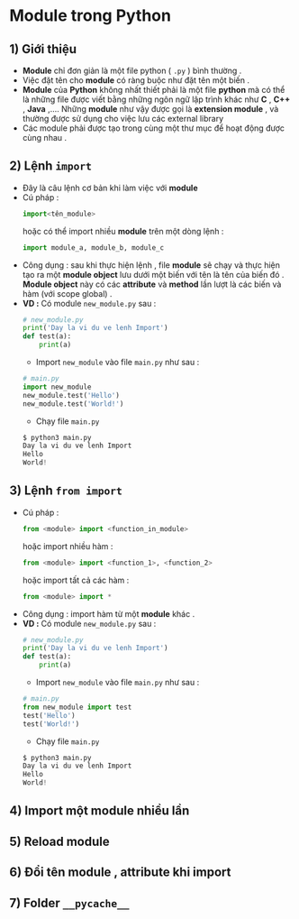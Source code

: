 # Module trong Python
## **1) Giới thiệu**
- **Module** chỉ đơn giản là một file python ( `.py` ) bình thường .
- Việc đặt tên cho **module** có ràng buộc như đặt tên một biến .
- **Module** của **Python** không nhất thiết phải là một file **python** mà có thể là những file được viết bằng những ngôn ngữ lập trình khác như **C** , **C++** , **Java** ,.... Những **module** như vậy được gọi là **extension module** , và thường được sử dụng cho việc lưu các external library
- Các module phải được tạo trong cùng một thư mục để hoạt động được cùng nhau .
## **2) Lệnh `import`**
- Đây là câu lệnh cơ bản khi làm việc với **module**
- Cú pháp :
    ```py
    import<tên_module>
    ```
    hoặc có thể import nhiều **module** trên một dòng lệnh :
    ```py
    import module_a, module_b, module_c
    ```
- Công dụng : sau khi thực hiện lệnh , file **module** sẽ chạy và thực hiện tạo ra một **module object** lưu dưới một biến với tên là tên của biến đó . **Module object** này có các **attribute** và **method** lần lượt là các biến và hàm (với scope global) .
- **VD :** Có module `new_module.py` sau :
    ```py
    # new_module.py
    print('Day la vi du ve lenh Import')
    def test(a):
        print(a)
    ```
    - Import `new_module` vào file `main.py` như sau :
    ```py
    # main.py
    import new_module
    new_module.test('Hello')
    new_module.test('World!')
    ```
    - Chạy file `main.py`
    ```py
    $ python3 main.py
    Day la vi du ve lenh Import
    Hello
    World!
    ```
## **3) Lệnh `from import`**
- Cú pháp :
    ```py
    from <module> import <function_in_module>
    ```
    hoặc import nhiều hàm :
    ```py
    from <module> import <function_1>, <function_2>
    ```
    hoặc import tất cả các hàm :
    ```py
    from <module> import *
    ```
- Công dụng : import hàm từ một **module** khác .
- **VD :** Có module `new_module.py` sau :
    ```py
    # new_module.py
    print('Day la vi du ve lenh Import')
    def test(a):
        print(a)
    ```
    - Import `new_module` vào file `main.py` như sau :
    ```py
    # main.py
    from new_module import test
    test('Hello')
    test('World!')
    ```
    - Chạy file `main.py`
    ```py
    $ python3 main.py
    Day la vi du ve lenh Import
    Hello
    World!
    ```
## **4) Import một module nhiều lần**
## **5) Reload module**
## **6) Đổi tên module , attribute khi import**
## **7) Folder `__pycache__`**